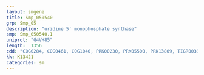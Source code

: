 ```yaml
---
layout: smgene
title: Smp_050540
grp: Smp_05
description: "uridine 5' monophosphate synthase"
smp: Smp_050540.1
uniprot: "G4VH85"
length:  1356
cdd: "COG0284, COG0461, COG1040, PRK00230, PRK05500, PRK13809, TIGR00336, TIGR01740, TIGR01743, cd04725, cd06223, cl00309, cl21457, pfam00156, pfam00215, smart00934"
kk: K13421
categories: sm
---
```

